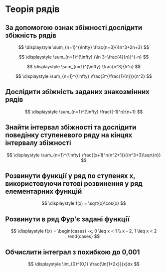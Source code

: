 # Теорія рядів

## За допомогою ознак збіжності дослідити збіжність рядів

$$
\displaystyle
\sum_{n=1}^{\infty} \frac{n+3}{4n^3+2n+3}
$$

$$
\displaystyle
\sum_{n=1}^{\infty} (\ln 3+\frac{4}{n})^{-n}
$$

$$
\displaystyle
\sum_{n=1}^{\infty} \frac{n^3}{5^n}
$$

$$
\displaystyle
\sum_{n=1}^{\infty} \frac{3^{\frac{1}{n}}}{n^2}
$$

## Дослідити збіжність заданих знакозмінних рядів

$$
\displaystyle
\sum_{n=1}^{\infty} \frac{(-1)^n}{n+1}
$$

## Знайти інтервал збіжності та дослідити поведінку ступеневого ряду на кінцях інтервалу збіжності

$$
\displaystyle
\sum_{n=1}^{\infty} \frac{(x+1)^n(n^2+1)}{(n^3+3)\sqrt{n}}
$$

## Розвинути функції у ряд по ступенях x, використовуючи готові розвинення у ряд елементарних функцій

$$
\displaystyle
f(x) = \sqrt{x}\cos{x}
$$

## Розвинути в ряд Фур'є задані функції

$$
\displaystyle
f(x) = \begin{cases}
-x, 0 \leq x < 1 \\
x - 2, 1 \leq x < 2
\end{cases}
$$

## Обчислити інтеграл з похибкою до 0,001

$$
\displaystyle
\int_{0}^{0,1} \frac{\ln{1+2x}}{x}dx
$$
